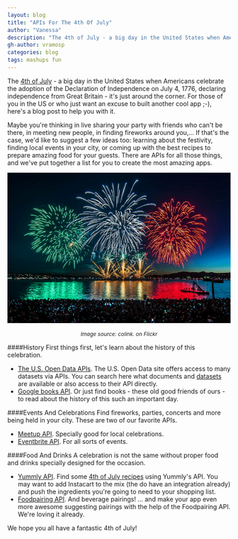 ```yaml
---
layout: blog
title: "APIs For The 4th Of July"
author: "Vanessa"
description: "The 4th of July - a big day in the United States when Americans celebrate the adoption of the Declaration of Independence on July 4, 1776, declaring independence from Great Britain - it's just around the corner. For those of you in the US or who just want an excuse to built another cool app ;-), here's a blog post to help you with it."
gh-author: vramosp
categories: blog
tags: mashups fun
---
```


The [4th of July](https://en.wikipedia.org/wiki/Independence_Day_(United_States) '4th of July') - a big day in the United States when Americans celebrate the adoption of the Declaration of Independence on July 4, 1776, declaring independence from Great Britain - it's just around the corner. For those of you in the US or who just want an excuse to built another cool app ;-), here's a blog post to help you with it.

Maybe you're thinking in live sharing your party with friends who can't be there, in meeting new people, in finding fireworks around you,... If that's the case, we'd like to suggest a few ideas too: learning about the festivity, finding local events in your city, or coming up with the best recipes to prepare amazing food for your guests. There are APIs for all those things, and we've put together a list for you to create the most amazing apps.

![Image source: colink. on Flickr](/images/fireworks.gif)
<div style="text-align:center;font-size:12px;"><em>Image source: colink. on Flickr</em></div>

####History 
First things first, let's learn about the history of this celebration.

- [The U.S. Open Data APIs](https://www.data.gov/ 'Data.gov APIs'). The U.S. Open Data site offers access to many datasets via APIs. You can search here what documents and [datasets](http://catalog.data.gov/dataset 'Data.gov datasets') are available or also access to their API directly.
- [Google books API](https://developers.google.com/books/docs/v1/getting_started 'Google books API'). Or just find books - these old good friends of ours - to read about the history of this such an important day.

####Events And Celebrations
Find fireworks, parties, concerts and more being held in your city. These are two of our favorite APIs.

- [Meetup API](http://www.meetup.com/meetup_api/ 'Meetup API'). Specially good for local celebrations.
- [Eventbrite API](http://developer.eventbrite.com/ 'Eventbrite API'). For all sorts of events.

####Food And Drinks
A celebration is not the same without proper food and drinks specially designed for the occasion. 

- [Yummly API](https://developer.yummly.com/ 'Yummly API'). Find some [4th of July recipes](http://www.yummly.com/recipes/fourth-of-july 'Yummly 4th of July recipes') using Yummly's API. You may want to add Instacart to the mix (the do have an integration already) and push the ingredients you're going to need to your shopping list.
- [Foodpairing API](http://developer.foodpairing.com/#api 'Foodpairing API'). And beverage pairings!  ... and make your app even more awesome suggesting pairings with the help of the Foodpairing API. We're loving it already.

We hope you all have a fantastic 4th of July!

